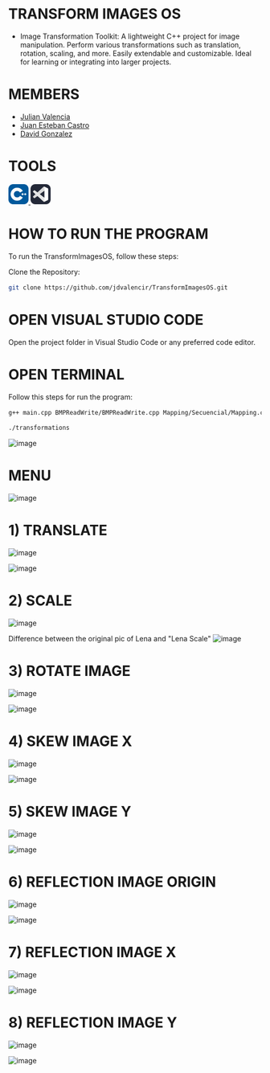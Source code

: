 # TRANSFORM IMAGES OS

* Image Transformation Toolkit: A lightweight C++ project for image manipulation. Perform various transformations such as translation, rotation, scaling, and more. Easily extendable and customizable. Ideal for learning or integrating into larger projects.

# MEMBERS

* [Julian Valencia](https://github.com/jdvalencir)
* [Juan Esteban Castro](https://github.com/Castro-1)
* [David Gonzalez](https://github.com/dgonzalezt2)

# TOOLS

<div>
     <p align="left">
<a href="https://www.w3schools.com/cpp/cpp_intro.asp" target="_blank" rel="noreferrer">
<img src="https://raw.githubusercontent.com/tandpfun/skill-icons/e67133bc60d96561bc247dfbc3eece0a897285c8/icons/CPP.svg" alt="html" width="40" height="40"/> </a> <a href="https://code.visualstudio.com/" target="_blank" rel="noreferrer"> <img src="https://raw.githubusercontent.com/tandpfun/skill-icons/e67133bc60d96561bc247dfbc3eece0a897285c8/icons/VSCode-Dark.svg" alt="VSCODE" width="40" height="40"/> </a>

</div>

# HOW TO RUN THE PROGRAM
To run the TransformImagesOS, follow these steps:

Clone the Repository:
```bash 
git clone https://github.com/jdvalencir/TransformImagesOS.git
```

# OPEN VISUAL STUDIO CODE
Open the project folder in Visual Studio Code or any preferred code editor.

# OPEN TERMINAL
Follow this steps for run the program:
```bash 
g++ main.cpp BMPReadWrite/BMPReadWrite.cpp Mapping/Secuencial/Mapping.cpp Mapping/OpenMp/MappingOpenMP.cpp Menu/Menu.cpp Transformations/Transformatios.cpp -o transformations -fopenmp
```
```bash
./transformations
```
![image](https://github.com/jdvalencir/TransformImagesOS/assets/81880494/802dc2a4-7646-44a2-abd2-7efeda34462d)

# MENU

![image](https://github.com/jdvalencir/TransformImagesOS/assets/81880494/c2350eaa-046b-451b-9ba0-5647bd5d4639)

# 1) TRANSLATE

![image](https://github.com/jdvalencir/TransformImagesOS/assets/81880494/8c1863bb-d0fd-431c-be20-95822e101818)

![image](https://github.com/jdvalencir/TransformImagesOS/assets/81880494/84a27246-852b-4f4d-95b7-f91a02111ca1)

# 2) SCALE

![image](https://github.com/jdvalencir/TransformImagesOS/assets/81880494/7f0d2a16-8b8b-4ce1-a3ca-d1cbdfa78172)

Difference between the original pic of Lena and "Lena Scale"
![image](https://github.com/jdvalencir/TransformImagesOS/assets/81880494/a0bf94b0-760a-48bd-85e5-3383bb71cdf6)

# 3) ROTATE IMAGE

![image](https://github.com/jdvalencir/TransformImagesOS/assets/81880494/ebcd0a41-7937-445c-9015-78d386b4ef5c)


![image](https://github.com/jdvalencir/TransformImagesOS/assets/81880494/1b475e04-15ee-406c-8a2f-e953b0cf4ce9)


# 4) SKEW IMAGE X

![image](https://github.com/jdvalencir/TransformImagesOS/assets/81880494/31c30f0e-1495-4456-9446-5c7369be9204)


![image](https://github.com/jdvalencir/TransformImagesOS/assets/81880494/d1332244-5247-4331-8b86-4ace282621ef)

# 5) SKEW IMAGE Y

![image](https://github.com/jdvalencir/TransformImagesOS/assets/81880494/c5cee79c-1849-4668-acb9-431c5414f9e3)

![image](https://github.com/jdvalencir/TransformImagesOS/assets/81880494/7c76966e-c531-439a-acda-cf173e30baa7)

# 6) REFLECTION IMAGE ORIGIN

![image](https://github.com/jdvalencir/TransformImagesOS/assets/81880494/c59dad28-7c14-4cca-9e4d-e38027cb73b9)

![image](https://github.com/jdvalencir/TransformImagesOS/assets/81880494/3eba01aa-fc44-4555-8d46-a2735f82be88)

# 7) REFLECTION IMAGE X

![image](https://github.com/jdvalencir/TransformImagesOS/assets/81880494/d8794439-c3d9-4d4b-88be-d088f0fe280a)

![image](https://github.com/jdvalencir/TransformImagesOS/assets/81880494/54da1cbd-5134-4565-b451-2f997b8be04c)

# 8) REFLECTION IMAGE Y

![image](https://github.com/jdvalencir/TransformImagesOS/assets/81880494/374fc925-9f10-4035-91b1-dc90d2381fda)

![image](https://github.com/jdvalencir/TransformImagesOS/assets/81880494/7e3d82fd-2cff-4888-a23f-2b5e0901c7e4)




